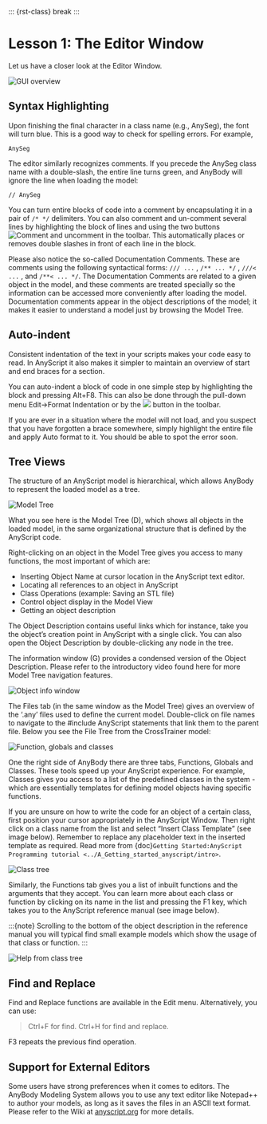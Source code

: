 ::: {rst-class} break
:::

# Lesson 1: The Editor Window

Let us have a closer look at the Editor Window.

![GUI overview](_static/lesson1/image1.png)

## Syntax Highlighting

Upon finishing the final character in a class name (e.g., AnySeg), the
font will turn blue. This is a good way to check for spelling errors.
For example,

```AnyScriptDoc
AnySeg
```

The editor similarly recognizes comments. If you precede the AnySeg
class name with a double-slash, the entire line turns green, and AnyBody
will ignore the line when loading the model:

```AnyScriptDoc
// AnySeg
```

You can turn entire blocks of code into a comment by encapsulating it in
a pair of `/* */` delimiters. You can also comment and un-comment
several lines by highlighting the block of lines and using the two
buttons <img src="_static/lesson1/image2.png" alt="Comment and uncomment"> in 
the toolbar. This automatically places or removes double slashes in front of 
each line in the block.

Please also notice the so-called Documentation Comments. These are
comments using the following syntactical forms:  `/// ...` ,
`/** ... */` , `///< ...` , and `/**< ... */`.
The Documentation Comments are related to
a given object in the model, and these comments are treated specially so
the information can be accessed more conveniently after loading the
model. Documentation comments appear in the object descriptions of the
model; it makes it easier to understand a model just by browsing the
Model Tree.

## Auto-indent

Consistent indentation of the text in your scripts makes your code easy
to read. In AnyScript it also makes it simpler to maintain an overview
of start and end braces for a section.

You can auto-indent a block of code in one simple step by highlighting
the block and pressing Alt+F8. This can also be done through the
pull-down menu Edit->Format Indentation or by the <img src="_static/lesson1/image3.png">
button in the toolbar.

If you are ever in a situation where the model will not load, and you
suspect that you have forgotten a brace somewhere, simply highlight the
entire file and apply Auto format to it. You should be able to spot the
error soon.

## Tree Views

The structure of an AnyScript model is hierarchical, which allows
AnyBody to represent the loaded model as a tree.

![Model Tree](_static/lesson1/image4.png)

What you see here is the Model Tree (D), which shows all objects in the
loaded model, in the same organizational structure that is defined by
the AnyScript code.

Right-clicking on an object in the Model Tree gives you access to many
functions, the most important of which are:

- Inserting Object Name at cursor location in the AnyScript text
  editor.
- Locating all references to an object in AnyScript
- Class Operations (example: Saving an STL file)
- Control object display in the Model View
- Getting an object description

The Object Description contains useful links which for instance, take
you the object’s creation point in AnyScript with a single click. You
can also open the Object Description by double-clicking any node in the
tree.

The information window (G) provides a condensed version of the Object
Description. Please refer to the introductory video found here for more
Model Tree navigation features.

![Object info window](_static/lesson1/image5.png)

The Files tab (in the same window as the Model Tree) gives an overview
of the ‘.any’ files used to define the current model. Double-click on
file names to navigate to the #include AnyScript statements that link
them to the parent file. Below you see the File Tree from the
CrossTrainer model:

![Function, globals and classes](_static/lesson1/image6.png)

One the right side of AnyBody there are three tabs, Functions, Globals
and Classes. These tools speed up your AnyScript experience. For
example, Classes gives you access to a list of the predefined classes in
the system - which are essentially templates for defining model objects
having specific functions.

If you are unsure on how to write the code for an object of a certain
class, first position your cursor appropriately in the AnyScript Window.
Then right click on a class name from the list and select “Insert Class
Template” (see image below). Remember to replace any placeholder text in
the inserted template as required. Read more from {doc}`Getting Started:AnyScript Programming tutorial <../A_Getting_started_anyscript/intro>`.

![Class tree](_static/lesson1/image7.png)

Similarly, the Functions tab gives you a list of inbuilt functions and
the arguments that they accept. You can learn more about each class or
function by clicking on its name in the list and pressing the F1 key,
which takes you to the AnyScript reference manual (see image below).

:::{note}
Scrolling to the bottom of the object description in the
reference manual you will typical find small example models which show
the usage of that class or function.
:::

![Help from class tree](_static/lesson1/image8.png)

## Find and Replace

Find and Replace functions are available in the Edit menu.
Alternatively, you can use:

> Ctrl+F for find.
> Ctrl+H for find and replace.

F3 repeats the previous find operation.

## Support for External Editors

Some users have strong preferences when it comes to editors. The AnyBody
Modeling System allows you to use any text editor like Notepad++ to
author your models, as long as it saves the files in an ASCII text
format. Please refer to the Wiki at
[anyscript.org](https://anyscript.org/) for more details.

